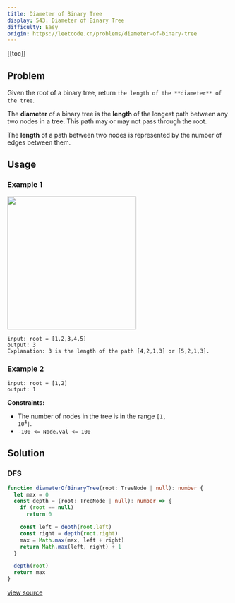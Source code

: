 ```yaml
---
title: Diameter of Binary Tree
display: 543. Diameter of Binary Tree
difficulty: Easy
origin: https://leetcode.cn/problems/diameter-of-binary-tree
---
```


[[toc]]

## Problem

Given the root of a binary tree, return `the length of the **diameter** of the tree`.

The **diameter** of a binary tree is the **length** of the longest path between any two nodes in a tree. This path may or may not pass through the root.

The **length** of a path between two nodes is represented by the number of edges between them.

## Usage

### Example 1

<img alt="" src="https://assets.leetcode.com/uploads/2021/03/06/diamtree.jpg" style="width: 292px; height: 302px;" />

```
input: root = [1,2,3,4,5]
output: 3
Explanation: 3 is the length of the path [4,2,1,3] or [5,2,1,3].
```

### Example 2

```
input: root = [1,2]
output: 1
```

**Constraints:**

- The number of nodes in the tree is in the range <code>[1, 10<sup>4</sup>]</code>.
- <code>-100 &lt;= Node.val &lt;= 100</code>

## Solution

### DFS

```ts
function diameterOfBinaryTree(root: TreeNode | null): number {
  let max = 0
  const depth = (root: TreeNode | null): number => {
    if (root == null)
      return 0

    const left = depth(root.left)
    const right = depth(root.right)
    max = Math.max(max, left + right)
    return Math.max(left, right) + 1
  }

  depth(root)
  return max
}
```

[view source](https://leetcode.cn/problems/diameter-of-binary-tree)
